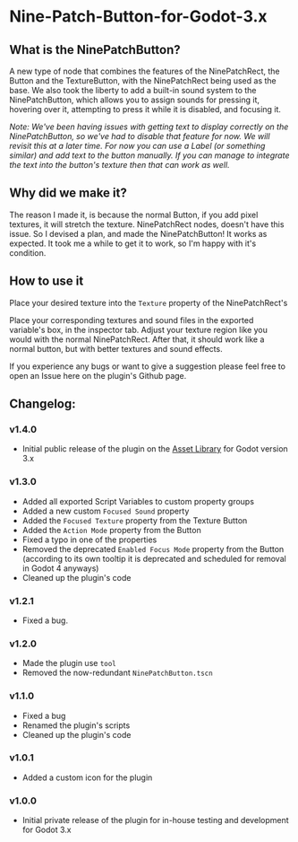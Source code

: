 # Nine-Patch-Button-for-Godot-3.x

## What is the NinePatchButton?
A new type of node that combines the features of the NinePatchRect, the Button and the TextureButton, with the NinePatchRect being used as the base. We also took the liberty to add a built-in sound system to the NinePatchButton, which allows you to assign sounds for pressing it, hovering over it, attempting to press it while it is disabled, and focusing it.

*Note: We've been having issues with getting text to display correctly on the NinePatchButton, so we've had to disable that feature for now. We will revisit this at a later time. For now you can use a Label (or something similar) and add text to the button manually. If you can manage to integrate the text into the button's texture then that can work as well.*

## Why did we make it?

The reason I made it, is because the normal Button, if you add pixel textures, it will stretch the texture. NinePatchRect nodes, doesn't have this issue. So I devised a plan, and made the NinePatchButton! It works as expected. It took me a while to get it to work, so I'm happy with it's condition.

## How to use it
Place your desired texture into the `Texture` property of the NinePatchRect's 

Place your corresponding textures and sound files in the exported variable's box, in the inspector tab. Adjust your texture region like you would with the normal NinePatchRect. After that, it should work like a normal button, but with better textures and sound effects.

If you experience any bugs or want to give a suggestion please feel free to open an Issue here on the plugin's Github page.

## Changelog:
### v1.4.0
- Initial public release of the plugin on the [Asset Library](https://godotengine.org/asset-library) for Godot version 3.x

### v1.3.0
- Added all exported Script Variables to custom property groups
- Added a new custom `Focused Sound` property
- Added the `Focused Texture` property from the Texture Button
- Added the `Action Mode` property from the Button
- Fixed a typo in one of the properties
- Removed the deprecated `Enabled Focus Mode` property from the Button (according to its own tooltip it is deprecated and scheduled for removal in Godot 4 anyways)
- Cleaned up the plugin's code

### v1.2.1
- Fixed a bug.

### v1.2.0
- Made the plugin use `tool`
- Removed the now-redundant `NinePatchButton.tscn`

### v1.1.0
- Fixed a bug
- Renamed the plugin's scripts
- Cleaned up the plugin's code

### v1.0.1
- Added a custom icon for the plugin

### v1.0.0
- Initial private release of the plugin for in-house testing and development for Godot 3.x
